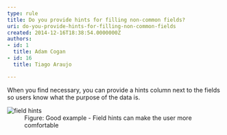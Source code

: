 ```yaml
---
type: rule
title: Do you provide hints for filling non-common fields?
uri: do-you-provide-hints-for-filling-non-common-fields
created: 2014-12-16T18:38:54.0000000Z
authors:
- id: 1
  title: Adam Cogan
- id: 16
  title: Tiago Araujo

---
```




<span class='intro'> <p>
                    When you find necessary, you can provide a hints column next to the fields so users know what the purpose of the data is.</p> </span>

<dl class="goodImage"><dt>
                        <img src="/DesignandPresentation/RulestoBetterInterfacesForms/PublishingImages/field-hints.jpg" alt="field hints" /></dt><dd>
                        Figure&#58; Good example - Field hints can make the user more comfortable​</dd></dl>


